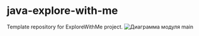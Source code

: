 # java-explore-with-me
Template repository for ExploreWithMe project.
![Диаграмма модуля main](main/src/main/resources/dbdiagram.png)